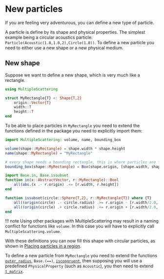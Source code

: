 # New particles

If you are feeling very adventurous, you can define a new type of particle.

A particle is define by its shape and physical properties. The simplest example being a circular acoustics particle: `Particle(Acoustic(1.0,1.0,2),Circle(1.0))`. To define a new particle you need to either use a new shape or a new physical medium.

## New shape
Suppose we want to define a new shape, which is very much like a rectangle.

```julia
using MultipleScattering

struct MyRectangle{T} <: Shape{T,2}
    origin::Vector{T}
    width::T
    height::T
end
```

To be able to place particles in `MyRectangle` you need to extend the functions defined in the package you need to explicitly import them:
```julia
import MultipleScattering: volume, name, bounding_box

volume(shape::MyRectangle) = shape.width * shape.height
name(shape::MyRectangle) = "MyRectangle"

# every shape needs a bounding rectangle, this is where particles are first placed.
bounding_box(shape::MyRectangle) = Box(shape.origin, [shape.width, shape.height])

import Base.in, Base.issubset
function in(x::AbstractVector, r::MyRectangle)::Bool
    all(abs.(x .- r.origin) .<= [r.width, r.height])
end

function issubset(circle::Sphere{T,2}, r::MyRectangle{T}) where {T}
    all((origin(circle) .- circle.radius) .>= r.origin - [r.width/2.0, r.height/2.0]) &&
    all((origin(circle) .+ circle.radius) .<= r.origin + [r.width/2.0, r.height/2.0])
end
```
!!! note
    Using other packages with MultipleScattering may result in a naming conflict for functions like `volume`. In this case you will have to explicitly call `MultipleScattering.volume`.

With these definitions you can now fill this shape with circular particles, as shown in [Placing particles in a region](@ref).

To define a new particle from `MyRectangle` you need to extend the functions [`outer_radius`](@ref), `Base.(==)`, [`iscongruent`](@ref), then supposing you will use a predefined `PhysicalProperty` (such as `Acoustic`), you then need to extend [`t_matrix`](@ref).

